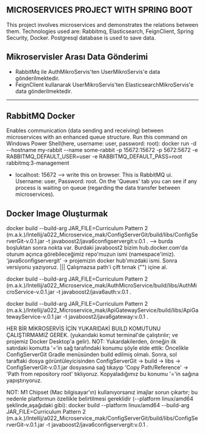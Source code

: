 ## MICROSERVICES PROJECT WITH SPRING BOOT
This project involves microservices and demonstrates the relations between them. Technologies used are: Rabbitmq, Elasticsearch, FeignClient, Spring Security, Docker. Postgresql database is used to save data.

## Mikroservisler Arası Data Gönderimi
- RabbitMq ile AuthMikroServis'ten UserMikroServis'e
data gönderilmektedir.
- FeignClient kullanarak UserMikroServis'ten ElasticsearchMikroServis'e
data gönderilmektedir.
---------------------------------------------------
## RabbitMQ Docker
Enables communication (data sending and receiving) between microservices with an enhanced queue structure.
Run this command on Windows Power Shell(here, username: user, password: root):
docker run -d --hostname my-rabbit --name some-rabbit -p 15672:15672 -p 5672:5672 -e RABBITMQ_DEFAULT_USER=user -e RABBITMQ_DEFAULT_PASS=root rabbitmq:3-management

* localhost: 15672 --> write this on browser. This is RabbitMQ ui. Username: user, Password: root. On the 'Queues' tab you can see if any process is waiting on queue (regarding the data transfer between microservices).

## Docker Image Oluşturmak
docker build --build-arg JAR_FILE=Curriculum Pattern 2 (m.a.k.)/Intellij/a022_Microservice_mak/ConfigServerGit/build/libs/ConfigServerGit-v.0.1.jar -t javaboost2/java6configservergit:v.0.1 .  --> burda boşluktan sonra nokta var. Burdaki javaboost2 bizim hub.docker.com'da oturum açınca görebileceğimiz repo'muzun ismi (namespace'imiz). 'java6configservergit' -> projemizin docker hub'ımızdaki ismi. Sonra versiyonu yazıyoruz. ||| Çalışmazsa path'i çift tırnak ("") içine al.

docker build --build-arg JAR_FILE=Curriculum Pattern 2 (m.a.k.)/Intellij/a022_Microservice_mak/AuthMicroService/build/libs/AuthMicroService-v.0.1.jar -t javaboost2/java6auth:v.0.1 .

docker build --build-arg JAR_FILE=Curriculum Pattern 2 (m.a.k.)/Intellij/a022_Microservice_mak/ApiGatewayService/build/libs/ApiGatewayService-v.0.1.jar -t javaboost2/java6gateway:v.0.1 .

HER BİR MİKROSERVİS İÇİN YUKARIDAKİ BUILD KOMUTUNU ÇALIŞTIRMAMIZ GEREK.
(yukarıdaki komut terminal'de çalıştırılır; ve projemiz Docker Desktop'a gelir).
NOT: Yukardakilerden, örneğin ilk satırdaki komutta '='in sağ tarafındaki konumu şöyle elde ettik:
Öncelikle ConfigServerGit Gradle menüsünden build edilmiş olmalı.
Sonra, sol taraftaki dosya görüntüleyicisinden ConfigServerGit -> 
build -> libs -> ConfigServerGit-v.0.1.jar  dosyasına sağ tıkayıp 
'Copy Path/Reference' -> 'Path from repository root' tıklıyoruz.
Kopyaladığımız bu konumu '='in sağına yapıştırıyoruz.

NOT: M1 Chipset (Mac bilgisayar'ın) kullanıyorsanız imajlar sorun çıkartır;
bu nedenle platformun özellikle belirtilmesi gereklidir (--platform linux/amd64  şeklinde,aşağıdaki gibi):
docker build --platform linux/amd64 --build-arg JAR_FILE=Curriculum Pattern 2 (m.a.k.)/Intellij/a022_Microservice_mak/ConfigServerGit/build/libs/ConfigServerGit-v.0.1.jar -t javaboost2/java6configservergit:v.0.1 .

